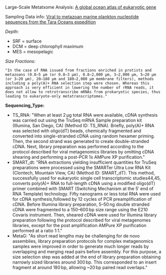 

Large-Scale Metatxome Analysis: [A global ocean atlas of eukaryotic gene](https://www.nature.com/articles/s41467-017-02342-1)

Sampling Data info: [Viral to metazoan marine plankton nucleotide sequences from the Tara Oceans expedition](https://www.nature.com/articles/sdata201793)

*Depth:*

  - SRF = surface
  - DCM = deep chlorophyll maximum
  - MES = mesopelagic

*Size Fractions:*

``` "In the case of RNA issued from fractions enriched in protists and metazoans (0.8–5 μm (or 0.8–3 μm), 0.8–2,000 μm, 3–2,000 μm, 5–20 μm (or 3–20 μm), 20–180 μm and 180–2,000 μm membrane filters), methods including a poly(A)+ RNA selection step were chosen. Whereas this approach is very efficient in lowering the number of rRNA reads, it does not allow to retrotranscribe mRNAs from prokaryotic species, thus leading to eukaryote-only metatranscriptomes." ```

**Sequencing_Type:**  

  - TS_RNA: "When at least 2 μg total RNA were available, cDNA synthesis was carried out using the TruSeq mRNA Sample preparation kit (Illumina, San Diego, CA) (Method ID: TS_RNA). Briefly, poly(A)+ RNA was selected with oligo(dT) beads, chemically fragmented and converted into single-stranded cDNA using random hexamer priming. Then, the second strand was generated to create double-stranded cDNA. Next, library preparation was performed according to the protocol described for viral metagenomics libraries
by omitting cDNA shearing and performing a post-PCR 1x AMPure XP purification."
  - SMART_dt: "RNA extractions yielding insufficient quantities for TruSeq preparations were processed using the SMARTer Ultra Low RNA Kit (Clontech, Mountain View, CA) (Method ID: SMART_dT). This method, successfully used for eukaryotic single cell transcriptomic studies44,45, converts poly(A)+ RNA to full-length cDNA using a modified oligo(dT) primer combined with SMART (Switching Mechanism at the 5′ end of RNA Template) technology. Fifty nanograms or less total RNA were used for cDNA synthesis,followed by 12 cycles of PCR preamplification of cDNA. Before Illumina library preparation, 5–50 ng double stranded cDNA were fragmented to a 150–600 bp size range using the E210 Covaris instrument. Then, sheared cDNA were used for Illumina library preparation following the protocol described for viral metagenomes libraries, except for the post amplification AMPure XP purification performed at a ratio 1:1."
  - MetaG: "As short read lengths may be challenging for de novo assemblies, library preparation protocols for complex metagenomics samples were improved in order to generate much longer reads by overlapping and merging read pairs before assembly. For this purpose, a size selection step was added at the end of library preparation obtaining narrowly sized libraries around 300 bp. This corresponded to an insert fragment at around 180 bp, allowing ~20 bp paired read overlaps."

